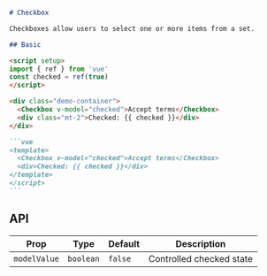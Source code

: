 ````markdown
# Checkbox

Checkboxes allow users to select one or more items from a set.

## Basic

<script setup>
import { ref } from 'vue'
const checked = ref(true)
</script>

<div class="demo-container">
  <Checkbox v-model="checked">Accept terms</Checkbox>
  <div class="mt-2">Checked: {{ checked }}</div>
</div>

```vue
<template>
  <Checkbox v-model="checked">Accept terms</Checkbox>
  <div>Checked: {{ checked }}</div>
</template>
</script>
```
````

## API

| Prop         | Type      | Default | Description              |
| ------------ | --------- | ------- | ------------------------ |
| `modelValue` | `boolean` | `false` | Controlled checked state |

```

```
